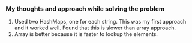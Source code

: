 ### My thoughts and approach while solving the problem
1. Used two HashMaps, one for each string. This was my first approach and it worked well. Found that this is slower than array approach.
2. Array is better because it is faster to lookup the elements.
